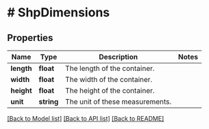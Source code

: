 # # ShpDimensions

## Properties

Name | Type | Description | Notes
------------ | ------------- | ------------- | -------------
**length** | **float** | The length of the container. |
**width** | **float** | The width of the container. |
**height** | **float** | The height of the container. |
**unit** | **string** | The unit of these measurements. |

[[Back to Model list]](../../README.md#models) [[Back to API list]](../../README.md#endpoints) [[Back to README]](../../README.md)
